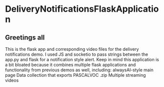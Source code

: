 # DeliveryNotificationsFlaskApplication

## Greetings all

This is the flask app and corresponding video files for the delivery notifications demo. 
I used JS and socketio to pass strings between the app.py and flask for a notification style alert. 
Keep in mind this application is a bit bloated because it combines multiple flask applications and functionality from previous demos as well, including:
alwaysAI-style main page
Data collection that exports PASCALVOC .zip
Multiple streaming videos
